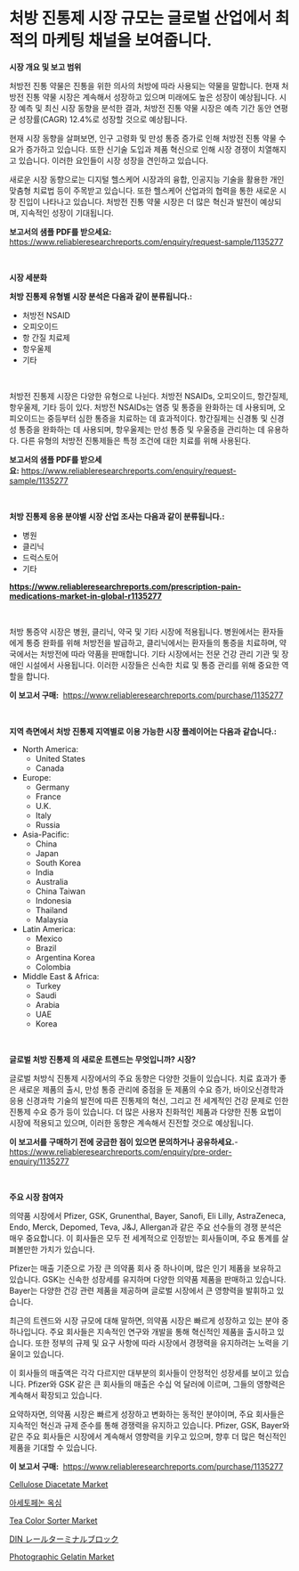 <p><h1>처방 진통제 시장 규모는 글로벌 산업에서 최적의 마케팅 채널을 보여줍니다.</h1></p><p><strong>시장 개요 및 보고 범위</strong></p>
<p><p>처방전 진통 약물은 진통을 위한 의사의 처방에 따라 사용되는 약물을 말합니다. 현재 처방전 진통 약물 시장은 계속해서 성장하고 있으며 미래에도 높은 성장이 예상됩니다. 시장 예측 및 최신 시장 동향을 분석한 결과, 처방전 진통 약물 시장은 예측 기간 동안 연평균 성장률(CAGR) 12.4%로 성장할 것으로 예상됩니다. </p><p>현재 시장 동향을 살펴보면, 인구 고령화 및 만성 통증 증가로 인해 처방전 진통 약물 수요가 증가하고 있습니다. 또한 신기술 도입과 제품 혁신으로 인해 시장 경쟁이 치열해지고 있습니다. 이러한 요인들이 시장 성장을 견인하고 있습니다.</p><p>새로운 시장 동향으로는 디지털 헬스케어 시장과의 융합, 인공지능 기술을 활용한 개인 맞춤형 치료법 등이 주목받고 있습니다. 또한 헬스케어 산업과의 협력을 통한 새로운 시장 진입이 나타나고 있습니다. 처방전 진통 약물 시장은 더 많은 혁신과 발전이 예상되며, 지속적인 성장이 기대됩니다.</p></p>
<p><strong>보고서의 샘플 PDF를 받으세요:</strong> <a href="https://www.reliableresearchreports.com/enquiry/request-sample/1135277">https://www.reliableresearchreports.com/enquiry/request-sample/1135277</a></p>
<p>&nbsp;</p>
<p><strong>시장 세분화</strong></p>
<p><strong>처방 진통제 유형별 시장 분석은 다음과 같이 분류됩니다.:</strong></p>
<p><ul><li>처방전 NSAID</li><li>오피오이드</li><li>항 간질 치료제</li><li>항우울제</li><li>기타</li></ul></p>
<p>&nbsp;</p>
<p><p>처방전 진통제 시장은 다양한 유형으로 나뉜다. 처방전 NSAIDs, 오피오이드, 항간질제, 항우울제, 기타 등이 있다. 처방전 NSAIDs는 염증 및 통증을 완화하는 데 사용되며, 오피오이드는 중등부터 심한 통증을 치료하는 데 효과적이다. 항간질제는 신경통 및 신경성 통증을 완화하는 데 사용되며, 항우울제는 만성 통증 및 우울증을 관리하는 데 유용하다. 다른 유형의 처방전 진통제들은 특정 조건에 대한 치료를 위해 사용된다.</p></p>
<p><strong>보고서의 샘플 PDF를 받으세요:</strong>&nbsp;<a href="https://www.reliableresearchreports.com/enquiry/request-sample/1135277">https://www.reliableresearchreports.com/enquiry/request-sample/1135277</a></p>
<p>&nbsp;</p>
<p><strong> 처방 진통제 응용 분야별 시장 산업 조사는 다음과 같이 분류됩니다.:</strong></p>
<p><ul><li>병원</li><li>클리닉</li><li>드럭스토어</li><li>기타</li></ul></p>
<p><strong><a href="https://www.reliableresearchreports.com/prescription-pain-medications-market-in-global-r1135277">https://www.reliableresearchreports.com/prescription-pain-medications-market-in-global-r1135277</a></strong></p>
<p>&nbsp;</p>
<p><p>처방 통증약 시장은 병원, 클리닉, 약국 및 기타 시장에 적용됩니다. 병원에서는 환자들에게 통증 완화를 위해 처방전을 발급하고, 클리닉에서는 환자들의 통증을 치료하며, 약국에서는 처방전에 따라 약품을 판매합니다. 기타 시장에서는 전문 건강 관리 기관 및 장애인 시설에서 사용됩니다. 이러한 시장들은 신속한 치료 및 통증 관리를 위해 중요한 역할을 합니다.</p></p>
<p><strong>이 보고서 구매:</strong>&nbsp; <a href="https://www.reliableresearchreports.com/purchase/1135277">https://www.reliableresearchreports.com/purchase/1135277</a></p>
<p>&nbsp;</p>
<p><strong>지역 측면에서 처방 진통제 지역별로 이용 가능한 시장 플레이어는 다음과 같습니다.:</strong></p>
<p><ul>
    <li>
        North America:
        <ul>
            <li>United States</li>
            <li>Canada</li>
        </ul>
    </li>
    <li>
        Europe:
        <ul>
            <li>Germany</li>
            <li>France</li>
            <li>U.K.</li>
            <li>Italy</li>
            <li>Russia</li>
        </ul>
    </li>
    <li>
        Asia-Pacific:
        <ul>
            <li>China</li>
            <li>Japan</li>
            <li>South Korea</li>
            <li>India</li>
            <li>Australia</li>
            <li>China Taiwan</li>
            <li>Indonesia</li>
            <li>Thailand</li>
            <li>Malaysia</li>
        </ul>
    </li>
    <li>
        Latin America:
        <ul>
            <li>Mexico</li>
            <li>Brazil</li>
            <li>Argentina Korea</li>
            <li>Colombia</li>
        </ul>
    </li>
    <li>
        Middle East & Africa:
        <ul>
            <li>Turkey</li>
            <li>Saudi</li>
            <li>Arabia</li>
            <li>UAE</li>
            <li>Korea</li>
        </ul>
    </li>
    </ul></p>
<p>&nbsp;</p>
<p><strong>글로벌 처방 진통제 의 새로운 트렌드는 무엇입니까? 시장?</strong></p>
<p><p>글로벌 처방식 진통제 시장에서의 주요 동향은 다양한 것들이 있습니다. 치료 효과가 좋은 새로운 제품의 출시, 만성 통증 관리에 중점을 둔 제품의 수요 증가, 바이오신경학과 응용 신경과학 기술의 발전에 따른 진통제의 혁신, 그리고 전 세계적인 건강 문제로 인한 진통제 수요 증가 등이 있습니다. 더 많은 사용자 친화적인 제품과 다양한 진통 요법이 시장에 적용되고 있으며, 이러한 동향은 계속해서 진전할 것으로 예상됩니다.</p></p>
<p><strong>이 보고서를 구매하기 전에 궁금한 점이 있으면 문의하거나 공유하세요.</strong>- <a href="https://www.reliableresearchreports.com/enquiry/pre-order-enquiry/1135277">https://www.reliableresearchreports.com/enquiry/pre-order-enquiry/1135277</a></p>
<p>&nbsp;</p>
<p><strong>주요 시장 참여자</strong></p>
<p><p>의약품 시장에서 Pfizer, GSK, Grunenthal, Bayer, Sanofi, Eli Lilly, AstraZeneca, Endo, Merck, Depomed, Teva, J&J, Allergan과 같은 주요 선수들의 경쟁 분석은 매우 중요합니다. 이 회사들은 모두 전 세계적으로 인정받는 회사들이며, 주요 통계를 살펴볼만한 가치가 있습니다.</p><p>Pfizer는 매출 기준으로 가장 큰 의약품 회사 중 하나이며, 많은 인기 제품을 보유하고 있습니다. GSK는 신속한 성장세를 유지하며 다양한 의약품 제품을 판매하고 있습니다. Bayer는 다양한 건강 관련 제품을 제공하며 글로벌 시장에서 큰 영향력을 발휘하고 있습니다. </p><p>최근의 트렌드와 시장 규모에 대해 말하면, 의약품 시장은 빠르게 성장하고 있는 분야 중 하나입니다. 주요 회사들은 지속적인 연구와 개발을 통해 혁신적인 제품을 출시하고 있습니다. 또한 정부의 규제 및 요구 사항에 따라 시장에서 경쟁력을 유지하려는 노력을 기울이고 있습니다.</p><p>이 회사들의 매출액은 각각 다르지만 대부분의 회사들이 안정적인 성장세를 보이고 있습니다. Pfizer와 GSK 같은 큰 회사들의 매출은 수십 억 달러에 이르며, 그들의 영향력은 계속해서 확장되고 있습니다.</p><p>요약하자면, 의약품 시장은 빠르게 성장하고 변화하는 동적인 분야이며, 주요 회사들은 지속적인 혁신과 규제 준수를 통해 경쟁력을 유지하고 있습니다. Pfizer, GSK, Bayer와 같은 주요 회사들은 시장에서 계속해서 영향력을 키우고 있으며, 향후 더 많은 혁신적인 제품을 기대할 수 있습니다.</p></p>
<p><strong>이 보고서 구매:</strong>&nbsp;&nbsp;<a href="https://www.reliableresearchreports.com/purchase/1135277">https://www.reliableresearchreports.com/purchase/1135277</a></p>
<p><p><a href="https://issuu.com/reportprime-2/docs/cellulose-diacetate-market-size-2030.pptx">Cellulose Diacetate Market</a></p><p><a href="https://github.com/CliftonFisher9067/Market-Research-Report-List-1/blob/main/805954426632.md">아세토페논 옥심</a></p><p><a href="https://github.com/juancolorado15/Market-Research-Report-List-2/blob/main/tea-color-sorter-market.md">Tea Color Sorter Market</a></p><p><a href="https://github.com/mcbeesbxa270/Market-Research-Report-List-1/blob/main/506905828969.md">DIN レールターミナルブロック</a></p><p><a href="https://issuu.com/reportprime-2/docs/photographic-gelatin-market-size-2030.pptx">Photographic Gelatin Market</a></p></p>